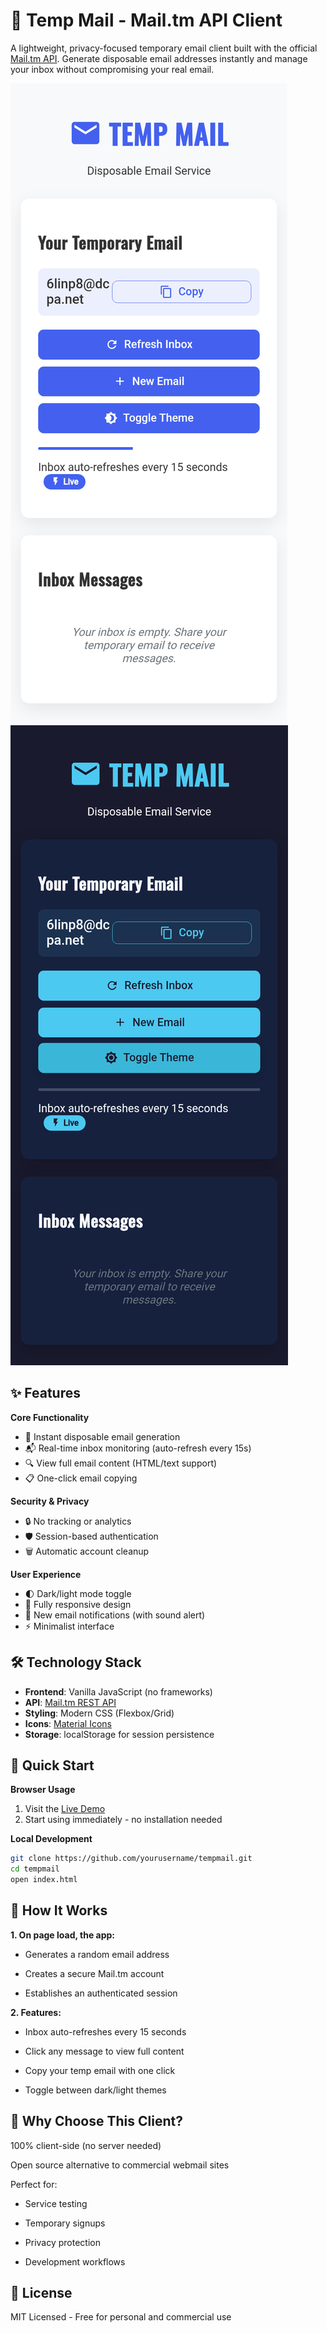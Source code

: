 # 📧 Temp Mail - Mail.tm API Client

A lightweight, privacy-focused temporary email client built with the official [Mail.tm API](https://docs.mail.tm/). Generate disposable email addresses instantly and manage your inbox without compromising your real email.

![Temp Mail Screenshot](screenshot.png)
![Temp Mail Screenshot](darkscreenshot.png)

## ✨ Features

**Core Functionality**
- 🚀 Instant disposable email generation
- 📬 Real-time inbox monitoring (auto-refresh every 15s)
- 🔍 View full email content (HTML/text support)
- 📋 One-click email copying

**Security & Privacy**
- 🔒 No tracking or analytics
- 🛡️ Session-based authentication
- 🗑️ Automatic account cleanup

**User Experience**
- 🌓 Dark/light mode toggle
- 📱 Fully responsive design
- 🔔 New email notifications (with sound alert)
- ⚡ Minimalist interface

## 🛠️ Technology Stack
- **Frontend**: Vanilla JavaScript (no frameworks)
- **API**: [Mail.tm REST API](https://docs.mail.tm/)
- **Styling**: Modern CSS (Flexbox/Grid)
- **Icons**: [Material Icons](https://fonts.google.com/icons)
- **Storage**: localStorage for session persistence

## 🚀 Quick Start

**Browser Usage**
1. Visit the [Live Demo](https://agaggsgsfsfwcau.github.io/tempmail/)
2. Start using immediately - no installation needed

**Local Development**
```bash
git clone https://github.com/yourusername/tempmail.git
cd tempmail
open index.html
```
## 🔧 How It Works

**1. On page load, the app:**

- Generates a random email address

- Creates a secure Mail.tm account

- Establishes an authenticated session

**2. Features:**

- Inbox auto-refreshes every 15 seconds

- Click any message to view full content

- Copy your temp email with one click

- Toggle between dark/light themes

## 🌟 Why Choose This Client?

100% client-side (no server needed)

Open source alternative to commercial webmail sites

Perfect for:

- Service testing

- Temporary signups

- Privacy protection

- Development workflows

## 📜 License
MIT Licensed - Free for personal and commercial use
